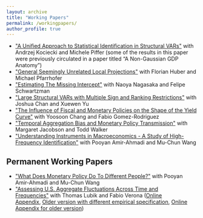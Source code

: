 ```yaml
---
layout: archive
title: "Working Papers"
permalink: /workingpapers/
author_profile: true
---
```


*    ["A Unified Approach to Statistical Identification in Structural VARs"](https://cm1518.github.io/files/non_gaussian_draft_all.pdf) with Andrzej Kociecki and Michele Piffer (some of the results in this paper were
previously circulated in a paper titled “A Non-Gaussian GDP Anatomy”)
*    ["General Seemingly Unrelated Local Projections"](https://arxiv.org/pdf/2410.17105) with Florian Huber and Michael Pfarrhofer
*    ["Estimating The Missing Intercept"](https://cm1518.github.io/files/MNS.pdf) with Naoya Nagasaka and Felipe Schwartzman
*    ["Large Structural VARs with Multiple Sign and Ranking Restrictions"](https://cm1518.github.io/files/SVAR-sign.pdf) with Joshua Chan and Xuewen Yu
*    ["The Influence of Fiscal and Monetary Policies on the Shape of the Yield Curve"](https://cm1518.github.io/files/CGRM.pdf) with Yoosoon Chang and Fabio Gomez-Rodriguez 
*    ["Temporal Aggregation Bias and Monetary Policy Transmission"](https://cm1518.github.io/files/JMW.pdf) with Margaret Jacobson and Todd Walker
*    ["Understanding Instruments in Macroeconomics - A Study of High-Frequency Identification"](https://cm1518.github.io/files/Proxy_VAR_.pdf) with Pooyan Amir-Ahmadi and Mu-Chun Wang     
## Permanent Working Papers
*    ["What Does Monetary Policy Do To Different People?"](https://cm1518.github.io/files/inequality_monetary_policy_web.pdf) with Pooyan Amir-Ahmadi and Mu-Chun Wang  
*    ["Assessing U.S. Aggregate Fluctuations Across Time and Frequencies"](https://cm1518.github.io/files/LubikMatthesVerona_Revision.pdf) with Thomas Lubik and Fabio Verona ([Online Appendix](https://cm1518.github.io/files/LubikMatthesVerona_Revision_Appendix.pdf), [Older version with different empirical specification](https://cm1518.github.io/files/LMV.pdf), [Online Appendix for older version](https://cm1518.github.io/files/OnlineAppLMV.pdf)) 

